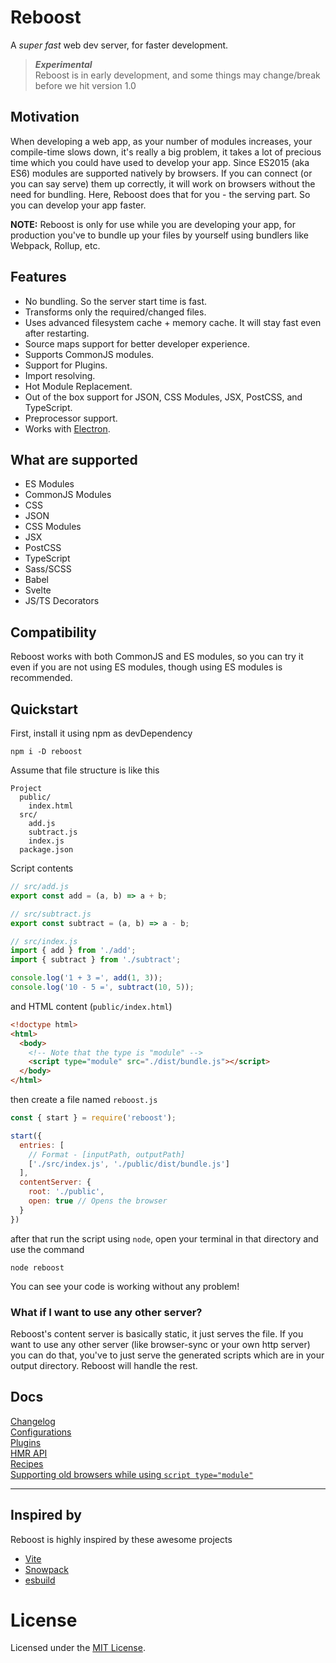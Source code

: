 # Reboost
A *super fast* web dev server, for faster development.

> ***Experimental***\
> Reboost is in early development, and some things may
> change/break before we hit version 1.0

## Motivation
When developing a web app, as your number of modules increases,
your compile-time slows down, it's really a big problem, it takes a lot of precious
time which you could have used to develop your app. Since ES2015 (aka ES6) modules
are supported natively by browsers. If you can connect (or you can say serve) them
up correctly, it will work on browsers without the need for bundling. Here, Reboost
does that for you - the serving part. So you can develop your app faster.

**NOTE:**
Reboost is only for use while you are developing your app, for production you've to
bundle up your files by yourself using bundlers like Webpack, Rollup, etc.

## Features
- No bundling. So the server start time is fast.
- Transforms only the required/changed files.
- Uses advanced filesystem cache + memory cache. It will stay fast even after restarting.
- Source maps support for better developer experience.
- Supports CommonJS modules.
- Support for Plugins.
- Import resolving.
- Hot Module Replacement.
- Out of the box support for JSON, CSS Modules, JSX, PostCSS, and TypeScript.
- Preprocessor support.
- Works with [Electron](https://www.electronjs.org/).

## What are supported
- ES Modules
- CommonJS Modules
- CSS
- JSON
- CSS Modules
- JSX
- PostCSS
- TypeScript
- Sass/SCSS
- Babel
- Svelte
- JS/TS Decorators

## Compatibility
Reboost works with both CommonJS and ES modules, so you can try it even
if you are not using ES modules, though using ES modules is recommended.

## Quickstart
First, install it using npm as devDependency
```shell
npm i -D reboost
```
Assume that file structure is like this
```
Project
  public/
    index.html
  src/
    add.js
    subtract.js
    index.js
  package.json
```
Script contents
```js
// src/add.js
export const add = (a, b) => a + b;

// src/subtract.js
export const subtract = (a, b) => a - b;

// src/index.js
import { add } from './add';
import { subtract } from './subtract';

console.log('1 + 3 =', add(1, 3));
console.log('10 - 5 =', subtract(10, 5));
```
and HTML content (`public/index.html`)
```html
<!doctype html>
<html>
  <body>
    <!-- Note that the type is "module" -->
    <script type="module" src="./dist/bundle.js"></script>
  </body>
</html>
```

then create a file named `reboost.js`
```js
const { start } = require('reboost');

start({
  entries: [
    // Format - [inputPath, outputPath]
    ['./src/index.js', './public/dist/bundle.js']
  ],
  contentServer: {
    root: './public',
    open: true // Opens the browser
  }
})
```
after that run the script using `node`, open your terminal in that directory and use the command
```shell
node reboost
```
You can see your code is working without any problem!

### What if I want to use any other server?
Reboost's content server is basically static, it just serves the file. If you want
to use any other server (like browser-sync or your own http server) you can do that,
you've to just serve the generated scripts which are in your output directory.
Reboost will handle the rest.

## Docs
[Changelog](https://github.com/sarsamurmu/reboost/blob/primary/CHANGELOG.md)\
[Configurations](https://github.com/sarsamurmu/reboost/blob/primary/docs/configurations.md)\
[Plugins](https://github.com/sarsamurmu/reboost/blob/primary/docs/plugins.md)\
[HMR API](https://github.com/sarsamurmu/reboost/blob/primary/docs/hmr.md)\
[Recipes](https://github.com/sarsamurmu/reboost/blob/primary/docs/recipes.md)\
[Supporting old browsers while using `script type="module"`](https://github.com/sarsamurmu/reboost/blob/primary/docs/supporting-old-browsers.md)

---

## Inspired by
Reboost is highly inspired by these awesome projects
- [Vite](https://github.com/vuejs/vite)
- [Snowpack](https://github.com/pikapkg/snowpack)
- [esbuild](https://github.com/evanw/esbuild)

# License
Licensed under the [MIT License](https://github.com/sarsamurmu/reboost/blob/primary/LICENSE).
